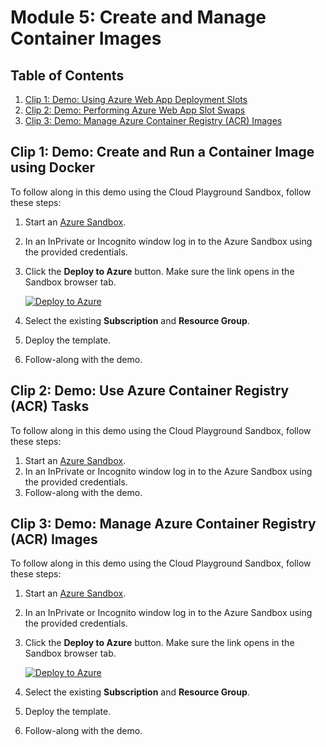 # Module 5: Create and Manage Container Images

## Table of Contents

1. [Clip 1: Demo: Using Azure Web App Deployment Slots](#clip-1-demo-create-and-run-a-container-image-using-docker)
2. [Clip 2: Demo: Performing Azure Web App Slot Swaps](#clip-2-demo-use-azure-container-registry-acr-tasks)
3. [Clip 3: Demo: Manage Azure Container Registry (ACR) Images](#clip-3-demo-manage-azure-container-registry-acr-images)

## Clip 1: Demo: Create and Run a Container Image using Docker

To follow along in this demo using the Cloud Playground Sandbox, follow these steps:

1. Start an [Azure Sandbox](https://app.pluralsight.com/hands-on/playground/cloud-sandboxes).
1. In an InPrivate or Incognito window log in to the Azure Sandbox using the provided credentials.
1. Click the **Deploy to Azure** button. Make sure the link opens in the Sandbox browser tab.

    [![Deploy to Azure](https://aka.ms/deploytoazurebutton)](https://portal.azure.com/#create/Microsoft.Template/uri/https%3A%2F%2Fraw.githubusercontent.com%2Fpluralsight-cloud%2Faz-204-app-container-solutions-implementing%2Frefs%2Fheads%2Fmain%2FModules%2F5%2F5.1%2Fmain.json)

1. Select the existing **Subscription** and **Resource Group**.
1. Deploy the template.
1. Follow-along with the demo.

## Clip 2: Demo: Use Azure Container Registry (ACR) Tasks

To follow along in this demo using the Cloud Playground Sandbox, follow these steps:

1. Start an [Azure Sandbox](https://app.pluralsight.com/hands-on/playground/cloud-sandboxes).
1. In an InPrivate or Incognito window log in to the Azure Sandbox using the provided credentials.
1. Follow-along with the demo.

## Clip 3: Demo: Manage Azure Container Registry (ACR) Images

To follow along in this demo using the Cloud Playground Sandbox, follow these steps:

1. Start an [Azure Sandbox](https://app.pluralsight.com/hands-on/playground/cloud-sandboxes).
1. In an InPrivate or Incognito window log in to the Azure Sandbox using the provided credentials.
1. Click the **Deploy to Azure** button. Make sure the link opens in the Sandbox browser tab.

    [![Deploy to Azure](https://aka.ms/deploytoazurebutton)](https://portal.azure.com/#create/Microsoft.Template/uri/https%3A%2F%2Fraw.githubusercontent.com%2Fpluralsight-cloud%2Faz-204-app-container-solutions-implementing%2Frefs%2Fheads%2Fmain%2FModules%2F5%2F5.3%2Fmain.json)

1. Select the existing **Subscription** and **Resource Group**.
1. Deploy the template.
1. Follow-along with the demo.